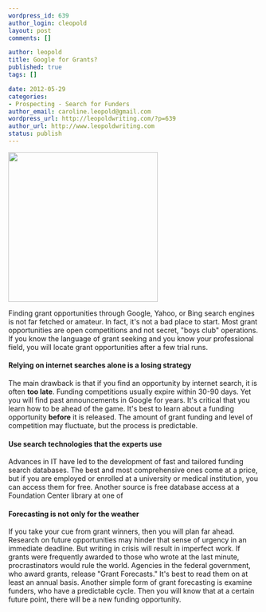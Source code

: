 ```yaml
--- 
wordpress_id: 639
author_login: cleopold
layout: post
comments: []

author: leopold
title: Google for Grants?
published: true
tags: []

date: 2012-05-29 
categories: 
- Prospecting - Search for Funders
author_email: caroline.leopold@gmail.com
wordpress_url: http://leopoldwriting.com/?p=639
author_url: http://www.leopoldwriting.com
status: publish
---
```

<a href="http://leopoldwriting.com/wp-content/uploads/2012/05/flickr-4468611274-original.jpg"><img class="aligncenter size-medium wp-image-640" title="flickr-4468611274-original" src="http://leopoldwriting.com/wp-content/uploads/2012/05/flickr-4468611274-original-300x300.jpg" alt="" width="300" height="300" /></a>

Finding grant opportunities through Google, Yahoo, or Bing search engines is not far fetched or amateur. In fact, it's not a bad place to start. Most grant opportunities are open competitions and not secret, "boys club" operations. If you know the language of grant seeking and you know your professional field, you will locate grant opportunities after a few trial runs.
<h4><strong>Relying on internet searches alone is a losing strategy</strong></h4>
The main drawback is that if you find an opportunity by internet search, it is often <strong>too late</strong>. Funding competitions usually expire within 30-90 days. Yet you will find past announcements in Google for years. It's critical that you learn how to be ahead of the game. It's best to learn about a funding opportunity <strong>before</strong> it is released. The amount of grant funding and level of competition may fluctuate, but the process is predictable.
<h4><strong>Use search technologies that the experts use</strong></h4>
Advances in IT have led to the development of fast and tailored funding search databases. The best and most comprehensive ones come at a price, but if you are employed or enrolled at a university or medical institution, you can access them for free. Another source is free database access at a Foundation Center library at one of
<h4><strong>Forecasting is not only for the weather</strong></h4>
If you take your cue from grant winners, then you will plan far ahead. Research on future opportunities may hinder that sense of urgency in an immediate deadline. But writing in crisis will result in imperfect work. If grants were frequently awarded to those who wrote at the last minute, procrastinators would rule the world. Agencies in the federal government, who award grants, release "Grant Forecasts." It's best to read them on at least an annual basis. Another simple form of grant forecasting is examine funders, who have a predictable cycle. Then you will know that at a certain future point, there will be a new funding opportunity.
